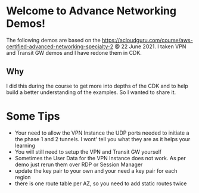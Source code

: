 
# Welcome to Advance Networking Demos!

The following demos are based on the https://acloudguru.com/course/aws-certified-advanced-networking-specialty-2 @ 22 June 2021. I taken VPN and Transit GW demos and I have redone them in CDK.

## Why
I did this during the course to get more into depths of the CDK and to help build a better understanding of the examples. So I wanted to share it.

# Some Tips

* Your need to allow the VPN Instance the UDP ports needed to initiate a the phase 1 and 2 tunnels. I wont' tell you what they are as it helps your learning
* You will still need to setup the VPN and Transit GW yourself
* Sometimes the User Data for the VPN Instance does not work. As per demo just rerun them over RDP or Session Manager
* update the key pair to your own and your need a key pair for each region
* there is one route table per AZ, so you need to add static routes twice

